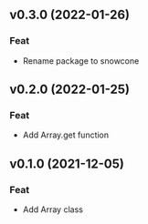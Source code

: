 ## v0.3.0 (2022-01-26)

### Feat

- Rename package to snowcone

## v0.2.0 (2022-01-25)

### Feat

- Add Array.get function

## v0.1.0 (2021-12-05)

### Feat

- Add Array class
